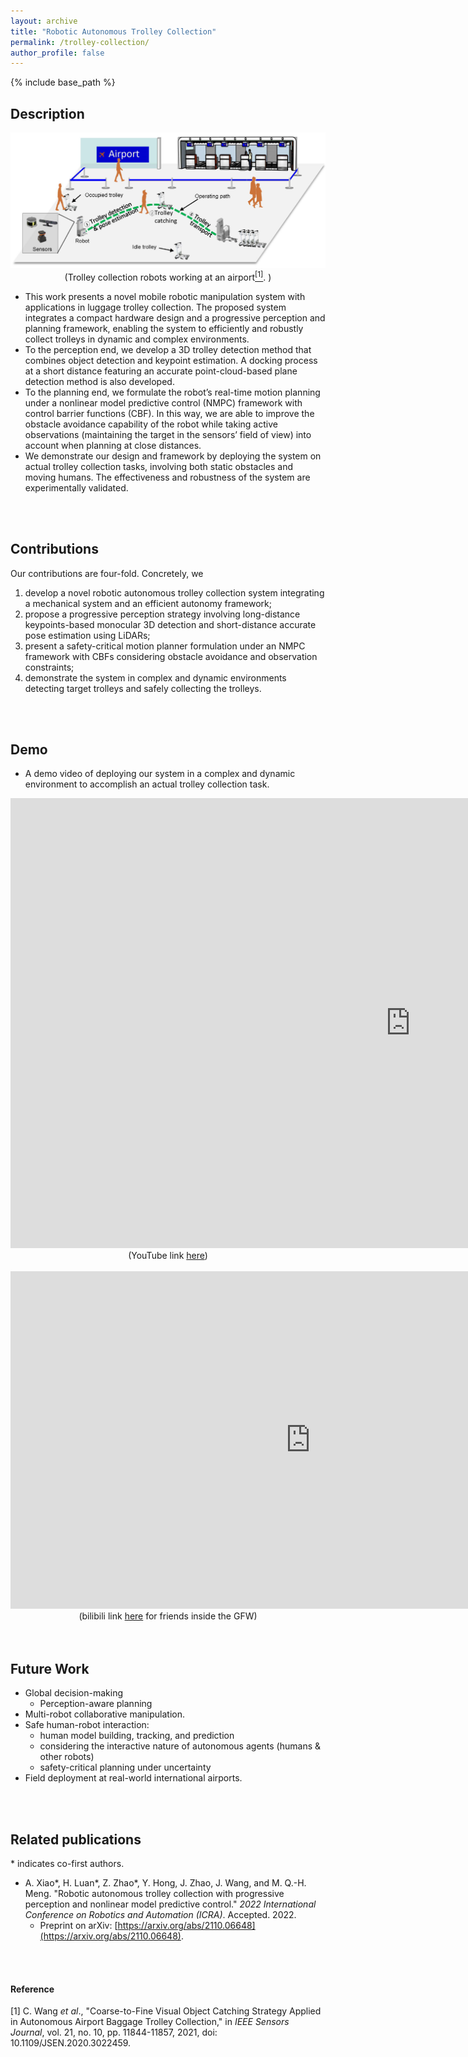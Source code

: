 ```yaml
---
layout: archive
title: "Robotic Autonomous Trolley Collection"
permalink: /trolley-collection/
author_profile: false
---
```


{% include base_path %}
<!--
# Robotic Autonomous Trolley Collection
-->

## Description

<center>
<img src="../images/trolley_about.png" width="640" />
<br/>
    (Trolley collection robots working at an airport<a href="#foot1"><sup>[1]</sup></a>. )
</center>


-   This work presents a novel mobile robotic manipulation system with applications in luggage trolley collection. The proposed system integrates a compact hardware design and a progressive perception and planning framework, enabling the system to efficiently and robustly collect trolleys in dynamic and complex environments. 
-   To the perception end, we develop a 3D trolley detection method that combines object detection and keypoint estimation. A docking process at a short distance featuring an accurate point-cloud-based plane detection method is also developed. 
-   To the planning end, we formulate the robot’s real-time motion planning under a nonlinear model predictive control (NMPC) framework with control barrier functions (CBF). In this way, we are able to improve the obstacle avoidance capability of the robot while taking active observations (maintaining the target in the sensors’ field of view) into account when planning at close distances. 
-   We demonstrate our design and framework by deploying the system on actual trolley collection tasks, involving both static obstacles and moving humans. The effectiveness and robustness of the system are experimentally validated. 

<br/>
<br/>

## Contributions

Our contributions are four-fold. Concretely, we 
1.  develop a novel robotic autonomous trolley collection system integrating a mechanical system and an efficient autonomy framework; 
2.  propose a progressive perception strategy involving long-distance keypoints-based monocular 3D detection and short-distance accurate pose estimation using LiDARs;
3.  present a safety-critical motion planner formulation under an NMPC framework with CBFs considering obstacle avoidance and observation constraints;
4.  demonstrate the system in complex and dynamic environments detecting target trolleys and safely collecting the trolleys. 


<br/>
<br/>

## Demo

-   A demo video of deploying our system in a complex and dynamic environment to accomplish an actual trolley collection task. 

<center>
<iframe width="1280" height="720" src="https://www.youtube.com/embed/1N25RQcKaw4" title="YouTube video player" frameborder="0" allow="accelerometer; autoplay; clipboard-write; encrypted-media; gyroscope; picture-in-picture" allowfullscreen></iframe>
(YouTube link <a href="https://youtu.be/1N25RQcKaw4">here</a>)
</center>

<br/>

<center>
<iframe width="960" height="540" src="https://player.bilibili.com/player.html?aid=335841708&bvid=BV18R4y1n7si&cid=417244637&page=1" scrolling="no" border="0" frameborder="no" framespacing="0" allowfullscreen="true"> </iframe>
<br/>
(bilibili link <a href="https://www.bilibili.com/video/BV1MK4y1P7vd/">here</a> for friends inside the GFW)
</center>



<br/>
<br/>

## Future Work

-   Global decision-making
    -   Perception-aware planning
-   Multi-robot collaborative manipulation. 
-   Safe human-robot interaction: 
    -   human model building, tracking, and prediction
    -   considering the interactive nature of autonomous agents (humans & other robots) 
    -   safety-critical planning under uncertainty
-   Field deployment at real-world international airports. 

<br/>
<br/>


## Related publications

\* indicates co-first authors. 

-   A. Xiao\*, H. Luan\*, Z. Zhao\*, Y. Hong, J. Zhao, J. Wang, and M. Q.-H. Meng. "Robotic autonomous trolley collection with progressive perception and nonlinear model predictive control." *2022 International Conference on Robotics and Automation (ICRA)*. Accepted. 2022.
    -   Preprint on arXiv: [https://arxiv.org/abs/2110.06648](https://arxiv.org/abs/2110.06648). 

<br/>
<br/>


#### Reference

<a id="foot1">[1] C. Wang <i>et al</i>., "Coarse-to-Fine Visual Object Catching Strategy Applied in Autonomous Airport Baggage Trolley Collection," in <i>IEEE Sensors Journal</i>, vol. 21, no. 10, pp. 11844-11857, 2021, doi: 10.1109/JSEN.2020.3022459.</a> 

